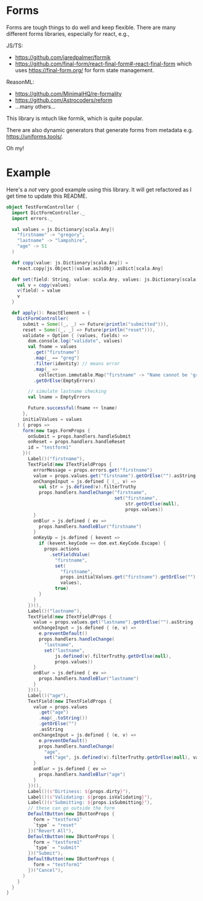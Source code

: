 # Forms

Forms are tough things to do well and keep flexible. There are many
different forms libraries, especially for react, e.g., 

JS/TS:

* https://github.com/jaredpalmer/formik
* https://github.com/final-form/react-final-form#-react-final-form which uses
https://final-form.org/ for form state management.

ReasonML:

* https://github.com/MinimalHQ/re-formality
* https://github.com/Astrocoders/reform
* ...many others...

This library is mtuch like formik, which is quite popular.

There are also dynamic generators that generate forms from metadata e.g. https://uniforms.tools/.

Oh my!

# Example

Here's a *not* very good example using this library. It will get refactored as I
get time to update this README.

```scala
object TestFormController {
  import DictFormController._
  import errors._

  val values = js.Dictionary[scala.Any](
    "firstname" -> "gregory",
    "lastname" -> "lampshire",
    "age" -> 51
  )

  def copy(value: js.Dictionary[scala.Any]) =
    react.copy[js.Object](value.asJsObj).asDict[scala.Any]

  def set(field: String, value: scala.Any, values: js.Dictionary[scala.Any]) = {
    val v = copy(values)
    v(field) = value
    v
  }

  def apply(): ReactElement = {
    DictFormController(
      submit = Some((_, _) => Future(println("submitted"))),
      reset = Some((_, _) => Future(println("reset"))),
      validate = Option { (values, fields) =>
        dom.console.log("validate", values)
        val fname = values
          .get("firstname")
          .map(_ == "greg")
          .filter(identity) // means error
          .map(_ =>
            collection.immutable.Map("firstname" -> "Name cannot be 'greg'"))
          .getOrElse(EmptyErrors)

        // simulate lastname checking
        val lname = EmptyErrors

        Future.successful(fname ++ lname)
      },
      initialValues = values
    ) { props =>
      form(new tags.FormProps {
        onSubmit = props.handlers.handleSubmit
        onReset = props.handlers.handleReset
        id = "testform1"
      })(
        Label()("firstname"),
        TextField(new ITextFieldProps {
          errorMessage = props.errors.get("firstname")
          value = props.values.get("firstname").getOrElse("").asString
          onChangeInput = js.defined { (_, v) =>
            val str = js.defined(v).filterTruthy
            props.handlers.handleChange("firstname",
                                        set("firstname",
                                            str.getOrElse(null),
                                            props.values))
          }
          onBlur = js.defined { ev =>
            props.handlers.handleBlur("firstname")
          }
          onKeyUp = js.defined { kevent =>
            if (kevent.keyCode == dom.ext.KeyCode.Escape) {
              props.actions
                .setFieldValue(
                  "firstname",
                  set(
                    "firstname",
                    props.initialValues.get("firstname").getOrElse("").asString,
                    values),
                  true)
            }
          }
        })(),
        Label()("lastname"),
        TextField(new ITextFieldProps {
          value = props.values.get("lastname").getOrElse("").asString
          onChangeInput = js.defined { (e, v) =>
            e.preventDefault()
            props.handlers.handleChange(
              "lastname",
              set("lastname",
                  js.defined(v).filterTruthy.getOrElse(null),
                  props.values))
          }
          onBlur = js.defined { ev =>
            props.handlers.handleBlur("lastname")
          }
        })(),
        Label()("age"),
        TextField(new ITextFieldProps {
          value = props.values
            .get("age")
            .map(_.toString())
            .getOrElse("")
            .asString
          onChangeInput = js.defined { (e, v) =>
            e.preventDefault()
            props.handlers.handleChange(
              "age",
              set("age", js.defined(v).filterTruthy.getOrElse(null), values))
          }
          onBlur = js.defined { ev =>
            props.handlers.handleBlur("age")
          }
        })(),
        Label()(s"Dirtiness: ${props.dirty}"),
        Label()(s"Validating: ${props.isValidating}"),
        Label()(s"Submitting: ${props.isSubmitting}"),
        // these can go outside the form
        DefaultButton(new IButtonProps {
          form = "testform1"
          `type` = "reset"
        })("Revert All"),
        DefaultButton(new IButtonProps {
          form = "testform1"
          `type` = "submit"
        })("Submit"),
        DefaultButton(new IButtonProps {
          form = "testform1"
        })("Cancel"),
      )
    }
  }
}
```
